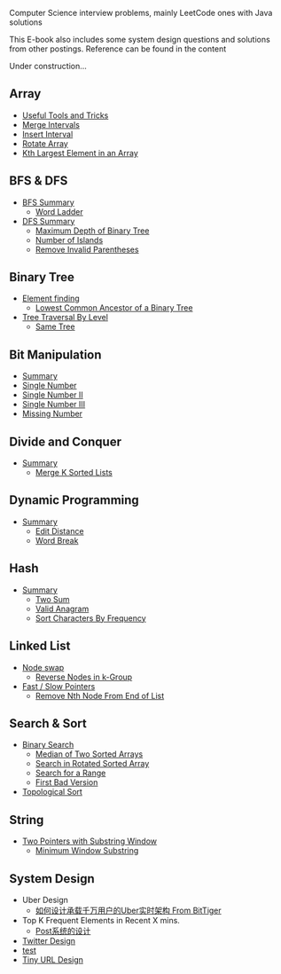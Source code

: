 Computer Science interview problems, mainly LeetCode ones with Java solutions

This E-book also includes some system design questions and solutions from other postings. Reference can be found in the content

Under construction... 


## Array

* [Useful Tools and Tricks](array/useful-tools-and-tricks.md)
* [Merge Intervals](array/merge-intervals.md)
* [Insert Interval](array/insert-interval.md)
* [Rotate Array](array/array-rotation.md)
* [Kth Largest Element in an Array](array/kth-largest-element-in-an-array.md)

## BFS & DFS

* [BFS Summary](bfs-and-dfs/bfs-summary.md)
  * [Word Ladder](127word-ladder.md)
* [DFS Summary](bfs-and-dfs/dfs-summary.md)
  * [Maximum Depth of Binary Tree](bfs-and-dfs/maximum-depth-of-binary-tree.md)
  * [Number of Islands](bfs-and-dfs/number-of-islands.md)
  * [Remove Invalid Parentheses](bfs-and-dfs/remove-invalid-parentheses.md)

## Binary Tree

* [Element finding](binary-tree/find-an-element-in-the-tree.md)
  * [Lowest Common Ancestor of a Binary Tree](binary-tree/find-an-element-in-the-tree/leetcode-236-lowest-common-ancestor-of-a-binary-tree.md)
* [Tree Traversal By Level](binary-tree/tree-traversal-by-level.md)
  * [Same Tree](binary-tree/tree-traversal-by-level/same-tree.md)

## Bit Manipulation

* [Summary](bit-manipulation/summary.md)
* [Single Number](bit-manipulation/single-number.md)
* [Single Number II](bit-manipulation/single-number-ii.md)
* [Single Number III](bit-manipulation/single-number-iii.md)
* [Missing Number](bit-manipulation/missing-number.md)

## Divide and Conquer

* [Summary](divide-and-conquer/summary.md)
  * [Merge K Sorted Lists](divide-and-conquer/merge-k-sorted-lists.md)

## Dynamic Programming

* [Summary](dynamic-programming/summary.md)
  * [Edit Distance](edit-distance.md)
  * [Word Break](word-break.md)

## Hash

* [Summary](hash/summary.md)
  * [Two Sum](hash/two-sum.md)
  * [Valid Anagram](chapter1.md)
  * [Sort Characters By Frequency](hash/sort-characters-by-frequency.md)

## Linked List

* [Node swap](linked-list/summary.md)
  * [Reverse Nodes in k-Group](linked-list/reverse-nodes-in-k-group.md)
* [Fast / Slow Pointers](linked-list/fast-slow-pointers.md)
  * [Remove Nth Node From End of List](linked-list/fast-slow-pointers/remove-nth-node-from-end-of-list.md)

## Search & Sort

* [Binary Search](search/binary-search.md)
  * [Median of Two Sorted Arrays](search/median-of-two-sorted-array.md)
  * [Search in Rotated Sorted Array](search/search-in-rotated-sorted-array.md)
  * [Search for a Range](search/search-for-a-range.md)
  * [First Bad Version](search/first-bad-version.md)
* [Topological Sort](search/topological-search.md)

## String

* [Two Pointers with Substring Window](two-pointers-with-substring-window.md)
  * [Minimum Window Substring](two-pointers-with-substring-window/minimum-window-substring.md)

## System Design

* Uber Design
  * [如何设计承载千万用户的Uber实时架构 From BitTiger](ru-he-she-ji-cheng-zai-qian-wan-yong-hu-de-uber-shi-shi-jia-gou-from-bittiger.md)
* Top K Frequent Elements in Recent X mins.
  * [Post系统的设计 ](postxi-tong-de-she-ji.md)
* [Twitter Design](twitter-design.md)
* [test](test.md)
* [Tiny URL Design](tiny-url-design.md)


















